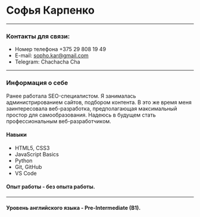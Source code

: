 # Софья Карпенко
*********
### Контакты для связи:
* Номер телефона +375 29 808 19 49
* E-mail: sopho.kar@gmail.com
* Telegram: Chachacha Cha

*********

### Информация о себе
Ранее работала SEO-специалистом. Я занималась администрированием сайтов, подбором контента. В это же время меня заинтересовала веб-разработка, предполагающая максимальный простор для самообразования. Надеюсь в будущем стать профессиональным веб-разработчиком.

#### Навыки

* HTML5, CSS3
* JavaScript Basics
* Python 
* Git, GitHub
* VS Code

#### Опыт работы - без опыта работы.
*********
#### Уровень английского языка - Pre-Intermediate (B1).
